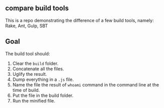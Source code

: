 ## compare build tools

This is a repo demonstrating the difference of a few build tools, namely: Rake, Ant, Gulp, SBT

## Goal

The build tool should:

1. Clear the `build` folder.
2. Concatenate all the files.
3. Uglify the result.
4. Dump everything in a `.js` file.
5. Name the file the result of `whoami` command in the command line at the time of build.
6. Put the file in the build folder.
7. Run the minified file.
